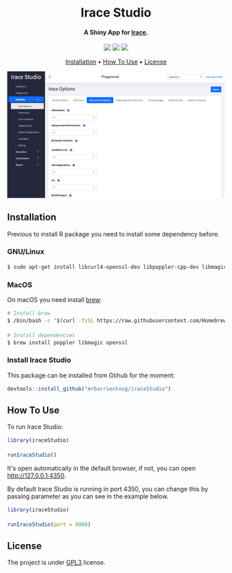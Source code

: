 <h1 align="center">
  Irace Studio
</h1>

<h4 align="center">A Shiny App for <a href="https://mlopez-ibanez.github.io/irace/" target="_blank">Irace</a>.</h4>

<!-- badges: start -->
<p align="center">
  <img src="https://img.shields.io/github/workflow/status/mrbarrientosg/iraceStudio/R-CMD-check.svg?logo=github">
  <img src="https://img.shields.io/github/v/release/mrbarrientosg/iraceStudio">
  <img src="https://img.shields.io/github/license/mrbarrientosg/iraceStudio.svg">
</p>
<!-- badges: end -->

<p align="center">
  <a href="#installation">Installation</a> •
  <a href="#how-to-use">How To Use</a> •
  <a href="#license">License</a>
</p>

![screenshot](img/iraceStudio.png)


## Installation

Previous to install R package you need to install some dependency before.

### GNU/Linux

```bash
$ sudo apt-get install libcurl4-openssl-dev libpoppler-cpp-dev libmagick++-dev
```
### MacOS

On macOS you need install [brew](https://brew.sh):

```bash
# Install brew
$ /bin/bash -c "$(curl -fsSL https://raw.githubusercontent.com/Homebrew/install/master/install.sh)"

# Install dependencies
$ brew install poppler libmagic openssl
```
### Install Irace Studio

This package can be installed from Gtihub for the moment:
``` r
devtools::install_github("mrbarrientosg/iraceStudio")
```

## How To Use

To run Irace Studio:
``` r
library(iraceStudio)

runIraceStudio()
```
It's open automatically in the default browser, if not, you can open http://127.0.0.1:4350.

By default Irace Studio is running in port 4350, you can change this by passing parameter as you can see in the example below.
``` r
library(iraceStudio)

runIraceStudio(port = 8080)
```

## License

The project is under [GPL3](LICENSE.md) license.